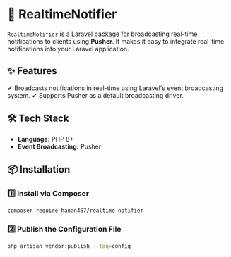 # 🔔 RealtimeNotifier 

`RealtimeNotifier` is a Laravel package for broadcasting real-time notifications to clients using  **Pusher**. It makes it easy to integrate real-time notifications into your Laravel application.

## ✨ Features  

✔ Broadcasts notifications in real-time using Laravel's event broadcasting system.
✔ Supports Pusher as a default broadcasting driver.

## 🛠 Tech Stack  
- **Language:** PHP 8+  
- **Event Broadcasting:** Pusher

## 📦 Installation  

### 1️⃣ Install via Composer  
```bash
composer require hanan467/realtime-notifier
```

### 2️⃣ Publish the Configuration File 
```bash
php artisan vendor:publish --tag=config
```
